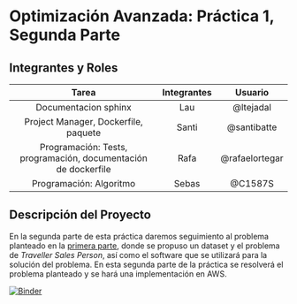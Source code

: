 # Optimización Avanzada: Práctica 1, Segunda Parte

## Integrantes y Roles

|Tarea | Integrantes | Usuario |
|:---:|:---:|:---:|
|Documentacion sphinx|Lau|@ltejadal|
|Project Manager, Dockerfile, paquete |Santi|@santibatte|
|Programación: Tests, programación, documentación de dockerfile|Rafa|@rafaelortegar |
|Programación: Algoritmo|Sebas|@C1587S|

## Descripción del Proyecto

 En la segunda parte de esta práctica daremos seguimiento al problema planteado en la [primera parte](https://github.com/optimizacion-2-2021-1-gh-classroom/practica-1-primera-parte-ltejadal), donde se propuso un dataset y el problema de *Traveller Sales Person*, así como el software que se utilizará para la solución del problema. En esta segunda parte de la práctica se resolverá el problema planteado y se hará una implementación en AWS.


[![Binder](https://mybinder.org/badge_logo.svg)](https://mybinder.org/v2/gh/optimizacion-2-2021-1-gh-classroom/practica-1-segunda-parte-ltejadal.git/main)




